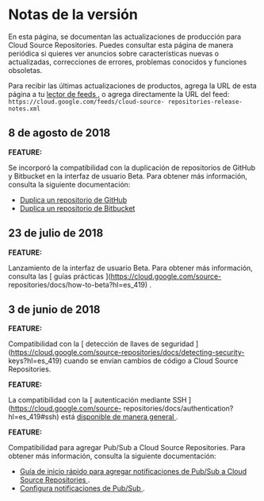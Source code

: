 #  Notas de la versión

En esta página, se documentan las actualizaciones de producción para Cloud
Source Repositories. Puedes consultar esta página de manera periódica si
quieres ver anuncios sobre características nuevas o actualizadas, correcciones
de errores, problemas conocidos y funciones obsoletas.

Para recibir las últimas actualizaciones de productos, agrega la URL de esta
página a tu [ lector de feeds
](https://wikipedia.org/wiki/Comparison_of_feed_aggregators) , o agrega
directamente la URL del feed: ` https://cloud.google.com/feeds/cloud-source-
repositories-release-notes.xml `

##  8 de agosto de 2018

**FEATURE:**

Se incorporó la compatibilidad con la duplicación de repositorios de GitHub y
Bitbucket en la interfaz de usuario Beta. Para obtener más información,
consulta la siguiente documentación:

  * [ Duplica un repositorio de GitHub ](https://cloud.google.com/source-repositories/docs/mirroring-a-github-repository?hl=es_419)
  * [ Duplica un repositorio de Bitbucket ](https://cloud.google.com/source-repositories/docs/mirroring-a-bitbucket-repository?hl=es_419)

##  23 de julio de 2018

**FEATURE:**

Lanzamiento de la interfaz de usuario Beta. Para obtener más información,
consulta las [ guías prácticas ](https://cloud.google.com/source-
repositories/docs/how-to-beta?hl=es_419) .

##  3 de junio de 2018

**FEATURE:**

Compatibilidad con la [ detección de llaves de seguridad
](https://cloud.google.com/source-repositories/docs/detecting-security-
keys?hl=es_419) cuando se envían cambios de código a Cloud Source
Repositories.

**FEATURE:**

La compatibilidad con la [ autenticación mediante SSH
](https://cloud.google.com/source-
repositories/docs/authentication?hl=es_419#ssh) está [ disponible de manera
general ](https://cloud.google.com/products?hl=es_419#product-launch-stages) .

**FEATURE:**

Compatibilidad para agregar Pub/Sub a Cloud Source Repositories. Para obtener
más información, consulta la siguiente documentación:

  * [ Guía de inicio rápido para agregar notificaciones de Pub/Sub a Cloud Source Repositories ](https://cloud.google.com/source-repositories/docs/quickstart-adding-pubsub-notifications?hl=es_419) . 
  * [ Configura notificaciones de Pub/Sub ](https://cloud.google.com/source-repositories/docs/configuring-notifications?hl=es_419) . 


